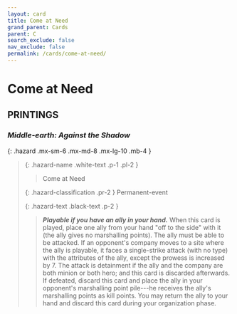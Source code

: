 ```yaml
---
layout: card
title: Come at Need
grand_parent: Cards
parent: C
search_exclude: false
nav_exclude: false
permalink: /cards/come-at-need/
---
```


# Come at Need


## PRINTINGS


### _Middle-earth: Against the Shadow_

{: .hazard .mx-sm-6 .mx-md-8 .mx-lg-10 .mb-4 }
> {: .hazard-name .white-text .p-1 .pl-2 }
> > <div class="hazard-mp"></div>
> > <div class="card-name">Come at Need</div>
>
> {: .hazard-classification .pr-2 }
> Permanent-event
>
> {: .hazard-text .black-text .p-2 }
> > ***Playable if you have an ally in your hand.*** When this card is played, place one ally from your hand "off to the side" with it (the ally gives no marshalling points). The ally must be able to be attacked. If an opponent's company moves to a site where the ally is playable, it faces a single-strike attack (with no type) with the attributes of the ally, except the prowess is increased by 7. The attack is detainment if the ally and the company are both minion or both hero; and this card is discarded afterwards. If defeated, discard this card and place the ally in your opponent's marshalling point pile---he receives the ally's marshalling points as kill points. You may return the ally to your hand and discard this card during your organization phase. 
>



